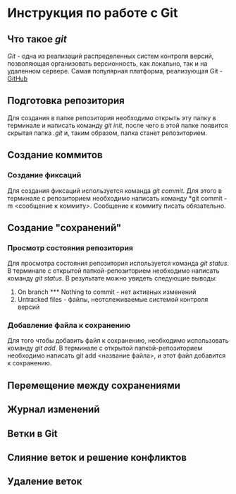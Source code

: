 # Инструкция по работе с Git

## Что такое *git*

*Git* - одна из реализаций распределенных систем контроля версий, позволяющая организовать версионность, как локально, так и на удаленном сервере. Самая популярная платформа, реализующая Git - [GitHub](https//:github.com)

## Подготовка репозитория

Для создания в папке репозитория необходимо открыть эту папку в терминале и написать команду *git init*, после чего в этой папке появится скрытая папка *.git* и, таким образом, папка станет репозиторием.

## Создание коммитов
### Создание фиксаций
Для создания фиксаций используется команда *git commit*. Для этого в терминале с репозиторием необходимо написать команду *git commit -m <сообщение к коммиту>. Сообщение к коммиту писать обязательно.

## Создание "сохранений"

### Просмотр состояния репозитория

Для просмотра состояния репозитория используется команда *git status*. В терминале с открытой папкой-репозиторием необходимо написать команду *git status*. В результате можно увидеть следующие выводы:
1. On branch *** Nothing to commit - нет активных изменений
2. Untracked files - файлы, неотслеживаемые системой контроля версий

### Добавление файла к сохранению

Для того чтобы добавить файл к сохранению, необходимо использовать команду *git add*. В терминале с открытой папкой-репозиторием необходимо написать git add <название файла>, и этот файл добавится к сохранению.

## Перемещение между сохранениями

## Журнал изменений

## Ветки в Git

## Слияние веток и решение конфликтов

## Удаление веток